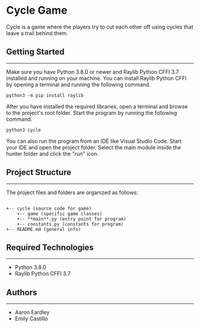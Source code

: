 # Cycle Game

Cycle is a game where the players try to cut each other off using cycles that leave a trail behind them.

## Getting Started

---

Make sure you have Python 3.8.0 or newer and Raylib Python CFFI 3.7 installed and running on your machine. You can install Raylib Python CFFI by opening a terminal and running the following command.

```
python3 -m pip install raylib
```

After you have installed the required libraries, open a terminal and browse to the project's root folder. Start the program by running the following command.

```
python3 cycle
```

You can also run the program from an IDE like Visual Studio Code. Start your IDE and open the
project folder. Select the main module inside the hunter folder and click the "run" icon.

## Project Structure

---

The project files and folders are organized as follows:

```

+-- cycle (source code for game)
    +-- game (specific game classes)
    +-- **main**.py (entry point for program)
    +-- constants.py (constants for program)
+-- README.md (general info)

```

## Required Technologies

---

- Python 3.8.0
- Raylib Python CFFI 3.7

## Authors

---

- Aaron Eardley
- Emily Castillo
